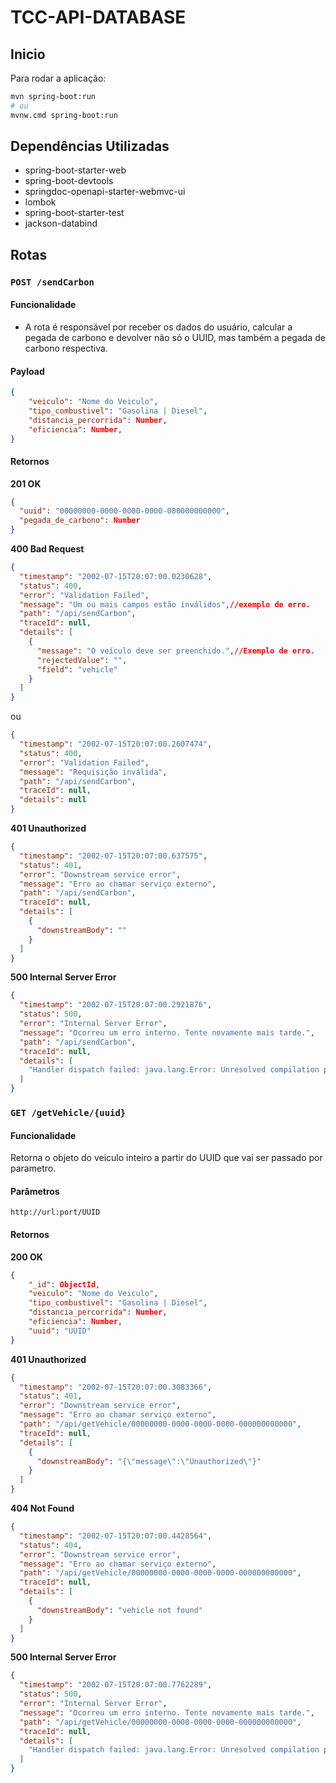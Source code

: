 # TCC-API-DATABASE

## Inicio

Para rodar a aplicação:

```bash
mvn spring-boot:run
# ou
mvnw.cmd spring-boot:run
```

## Dependências Utilizadas

- spring-boot-starter-web
- spring-boot-devtools
- springdoc-openapi-starter-webmvc-ui
- lombok
- spring-boot-starter-test
- jackson-databind

## Rotas

### `POST /sendCarbon`

#### Funcionalidade

- A rota é responsável por receber os dados do usuário, calcular a pegada de carbono e devolver não só o UUID, mas também a pegada de carbono respectiva.

#### Payload

```json
{
	"veiculo": "Nome do Veiculo",
	"tipo_combustivel": "Gasolina | Diesel",
	"distancia_percorrida": Number,
	"eficiencia": Number,
}

```

#### Retornos

**201 OK**

```json
{
  "uuid": "00000000-0000-0000-0000-000000000000",
  "pegada_de_carbono": Number
}
```

**400 Bad Request**

```json
{
  "timestamp": "2002-07-15T20:07:00.0230628",
  "status": 400,
  "error": "Validation Failed",
  "message": "Um ou mais campos estão inválidos",//exemplo de erro.
  "path": "/api/sendCarbon",
  "traceId": null,
  "details": [
    {
      "message": "O veículo deve ser preenchido.",//Exemplo de erro.
      "rejectedValue": "",
      "field": "vehicle"
    }
  ]
}
```

ou

```json
{
  "timestamp": "2002-07-15T20:07:00.2607474",
  "status": 400,
  "error": "Validation Failed",
  "message": "Requisição inválida",
  "path": "/api/sendCarbon",
  "traceId": null,
  "details": null
}
```
**401 Unauthorized**

```json
{
  "timestamp": "2002-07-15T20:07:00.637575",
  "status": 401,
  "error": "Downstream service error",
  "message": "Erro ao chamar serviço externo",
  "path": "/api/sendCarbon",
  "traceId": null,
  "details": [
    {
      "downstreamBody": ""
    }
  ]
}
```

**500 Internal Server Error**

```json
{
  "timestamp": "2002-07-15T20:07:00.2921876",
  "status": 500,
  "error": "Internal Server Error",
  "message": "Ocorreu um erro interno. Tente novamente mais tarde.",
  "path": "/api/sendCarbon",
  "traceId": null,
  "details": [
    "Handler dispatch failed: java.lang.Error: Unresolved compilation problem: \n\tallData cannot be resolved to a variable\n"
  ]
}
```

### `GET /getVehicle/{uuid}`

#### Funcionalidade

Retorna o objeto do veiculo inteiro a partir do UUID que vai ser passado por parametro.

#### Parâmetros
````
http://url:port/UUID
````

#### Retornos

**200 OK**

```json
{
	"_id": ObjectId,
	"veiculo": "Nome do Veiculo",
	"tipo_combustivel": "Gasolina | Diesel",
	"distancia_percorrida": Number,
	"eficiencia": Number,
	"uuid": "UUID"
}
```

**401 Unauthorized**

```json
{
  "timestamp": "2002-07-15T20:07:00.3083366",
  "status": 401,
  "error": "Downstream service error",
  "message": "Erro ao chamar serviço externo",
  "path": "/api/getVehicle/00000000-0000-0000-0000-000000000000",
  "traceId": null,
  "details": [
    {
      "downstreamBody": "{\"message\":\"Unauthorized\"}"
    }
  ]
}
```


**404 Not Found**
```json
{
  "timestamp": "2002-07-15T20:07:00.4428564",
  "status": 404,
  "error": "Downstream service error",
  "message": "Erro ao chamar serviço externo",
  "path": "/api/getVehicle/00000000-0000-0000-0000-000000000000",
  "traceId": null,
  "details": [
    {
      "downstreamBody": "vehicle not found"
    }
  ]
}
```

**500 Internal Server Error**
```json
{
  "timestamp": "2002-07-15T20:07:00.7762289",
  "status": 500,
  "error": "Internal Server Error",
  "message": "Ocorreu um erro interno. Tente novamente mais tarde.",
  "path": "/api/getVehicle/00000000-0000-0000-0000-000000000000",
  "traceId": null,
  "details": [
    "Handler dispatch failed: java.lang.Error: Unresolved compilation problems: \n\tresponse cannot be resolved"
  ]
}
```